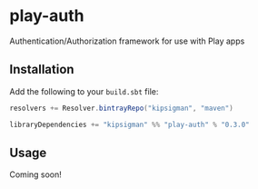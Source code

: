 # play-auth
Authentication/Authorization framework for use with Play apps

## Installation
Add the following to your `build.sbt` file:

```scala
resolvers += Resolver.bintrayRepo("kipsigman", "maven")

libraryDependencies += "kipsigman" %% "play-auth" % "0.3.0"
```

## Usage
Coming soon!